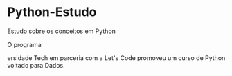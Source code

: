 # Python-Estudo
Estudo sobre os conceitos em Python

O programa <Div>ersidade Tech em parceria com a Let's Code promoveu um curso de Python voltado para Dados.

